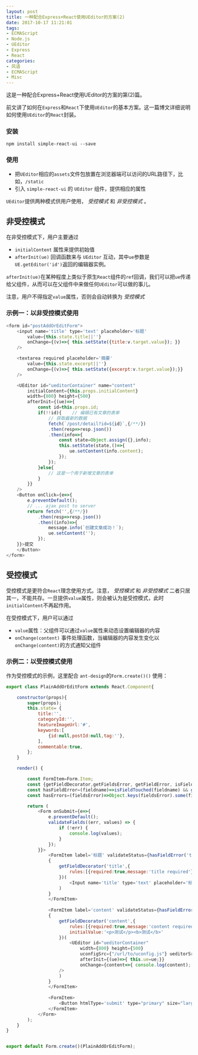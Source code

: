 ```yaml
---
layout: post
title: 一种配合Express+React使用UEditor的方案(2)
date: 2017-10-17 11:21:01
tags:
- ECMAScript
- Node.js
- UEditor
- Express
- React
categories:
- 风语
- ECMAScript
- Misc
---
```


这是一种配合Express+React使用UEditor的方案的第(2)篇。

前文讲了如何在`Express`和`React`下使用`UEditor`的基本方案。这一篇博文详细说明如何使用`UEditor`的`React`封装。

### 安装

```
npm install simple-react-ui --save
```

### 使用

* 把`UEditor`相应的`assets`文件包放置在浏览器端可以访问的URL路径下，比如，`/static`
* 引入 `simple-react-ui` 的 `UEditor` 组件，提供相应的属性

`UEditor`提供两种模式供用户使用， *受控模式*  和 *非受控模式* 。 

## 非受控模式

在非受控模式下，用户主要通过
* `initialContent` 属性来提供初始值
* `afterInit(ue)` 回调函数来与 `UEditor` 互动，其中`ue`参数是`UE.getEditor('id')`返回的编辑器实例。

`afterInit(ue)`在某种程度上类似于原生`React`组件的`ref`回调，我们可以把`ue`传递给父组件，从而可以在父组件中来做任何`UEditor`可以做的事儿。

注意，用户不得指定`value`属性，否则会自动转换为 *受控模式*

<!-- more -->

### 示例一：以非受控模式使用

```js
<form id="postAddOrEditForm">
    <input name='title' type='text' placeholder='标题' 
        value={this.state.title||''} 
        onChange={(v)=>{ this.setState({title:v.target.value}); }}
    />

    <textarea required placeholder='摘要' 
        value={this.state.excerpt||''} 
        onChange={(v)=>{ this.setState({excerpt:v.target.value});}} 
    />

    <UEditor id="ueditorContainer" name="content" 
        initialContent={this.props.initialContent} 
        width={800} height={500} 
        afterInit={(ue)=>{
            const id=this.props.id;
            if(!!id){    // 编辑已有文章的表单
                // 获取最新的数据
                fetch(`/post/detail?id=${id}`,{/**/})
                .then(resp=>resp.json())
                .then(info=>{
                    const state=Object.assign({},info);
                    this.setState(state,()=>{
                        ue.setContent(info.content);
                    });
                });
            }else{ 
                // 这是一个用于新增文章的表单
            }
        }} 
    /> 
    <Button onClick={e=>{
        e.preventDefault();
        // ... ajax post to server
        return fetch('',{/**/})
            .then(resp=>resp.json())
            .then((info)=>{
                message.info(`创建文章成功！`);
                ue.setContent('');
            });
    }}>提交
    </Button>
</form>
```

## 受控模式

受控模式是更符合`React`理念使用方式。注意， *受控模式* 和 *非受控模式* 二者只居其一，不能共存。一旦提供`value`属性，则会被认为是受控模式，此时`initialContent`不再起作用。

在受控模式下，用户可以通过
* `value`属性：父组件可以通过`value`属性来动态设置编辑器的内容
* `onChange(content)` 事件处理函数，当编辑器的内容发生变化以`onChange(content)`的方式通知父组件

### 示例二：以受控模式使用

作为受控模式的示例，这里配合 `ant-design`的`Form.create()()` 使用：
```javascript
export class PlainAddOrEditForm extends React.Component{

    constructor(props){
        super(props);
        this.state= {
            title:'',
            categoryId:'',
            featureImageUrl:'#',
            keywords:[
                {id:null,postId:null,tag:''},
            ],
            commentable:true,
        };
    }

    render() {

        const FormItem=Form.Item;
        const {getFieldDecorator,getFieldsError, getFieldError, isFieldTouched,validateFields}=this.props.form;
        const hasFieldError=(fieldname)=>isFieldTouched(fieldname) && getFieldError(fieldname);
        const hasErrors=(fieldsError)=>Object.keys(fieldsError).some(field => fieldsError[field]);

        return (
            <Form onSubmit={e=>{
                e.preventDefault();
                validateFields((err, values) => {
                    if (!err) {
                        console.log(values);
                    }
                });
            }}>
                <FormItem label='标题' validateStatus={hasFieldError('title')} help={hasFieldError('title')||''} >
                {
                    getFieldDecorator('title',{
                        rules:[{required:true,message:'title required'}],
                    })(
                        <Input name='title' type='text' placeholder='标题'/>
                    )
                }
                </FormItem>
            
                <FormItem label='content' validateStatus={hasFieldError('content')} help={hasFieldError('content')||''} >
                {
                    getFieldDecorator('content',{
                        rules:[{required:true,message:'content required'}],
                        initialValue:'<p>测试</p><b>测试</b>'
                    })(
                        <UEditor id="ueditorContainer" 
                            width={800} height={500} 
                            uconfigSrc={"/url/to/uconfig.js"} ueditorSrc={"/url/to/ueditor.js"}
                            afterInit={(ue)=>{ this.ue=ue;}} 
                            onChange={content=>{ console.log(content); }}
                    /> 
                    )
                }
                </FormItem>
  
                <FormItem>
                    <Button htmlType='submit' type="primary" size="large" disabled={hasErrors(getFieldsError())}>Submit</Button>
                </FormItem>
            </Form>
        );
    }
}


export default Form.create()(PlainAddOrEditForm);
```
